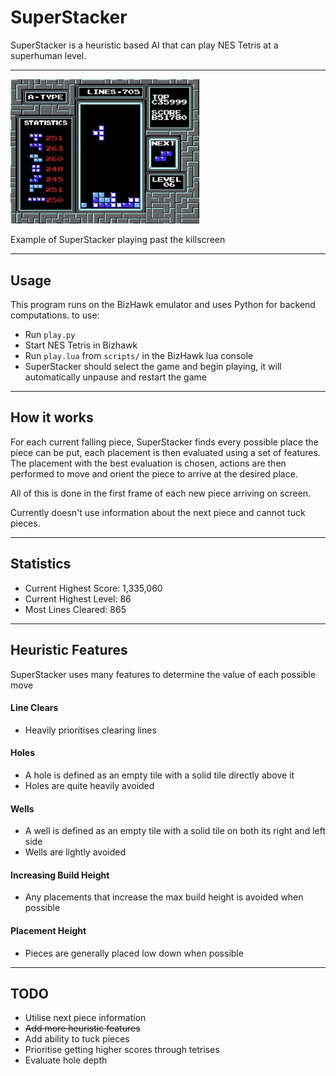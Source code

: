 # SuperStacker
SuperStacker is a heuristic based AI that can play NES Tetris at a superhuman level.

-----

<p align="left">
  <img src="https://github.com/hexhowells/SuperStacker/blob/main/gifs/superstacker_clip.gif" width=60%>
</p>
Example of SuperStacker playing past the killscreen

-----

## Usage
This program runs on the BizHawk emulator and uses Python for backend computations. to use:

- Run ```play.py```
- Start NES Tetris in Bizhawk
- Run ```play.lua``` from ```scripts/``` in the BizHawk lua console
- SuperStacker should select the game and begin playing, it will automatically unpause and restart the game 

-----

## How it works
For each current falling piece, SuperStacker finds every possible place the piece can be put, each placement is then evaluated using a set of features. The placement with the best evaluation is chosen, actions are then performed to move and orient the piece to arrive at the desired place. 

All of this is done in the first frame of each new piece arriving on screen.

Currently doesn't use information about the next piece and cannot tuck pieces.

-----

## Statistics
- Current Highest Score: 1,335,060
- Current Highest Level: 86
- Most Lines Cleared: 865

-----

## Heuristic Features
SuperStacker uses many features to determine the value of each possible move

#### Line Clears
- Heavily prioritises clearing lines

#### Holes
- A hole is defined as an empty tile with a solid tile directly above it
- Holes are quite heavily avoided

#### Wells
- A well is defined as an empty tile with a solid tile on both its right and left side
- Wells are lightly avoided

#### Increasing Build Height
- Any placements that increase the max build height is avoided when possible

#### Placement Height
- Pieces are generally placed low down when possible

-----

## TODO
- Utilise next piece information
- ~~Add more heuristic features~~
- Add ability to tuck pieces
- Prioritise getting higher scores through tetrises
- Evaluate hole depth
